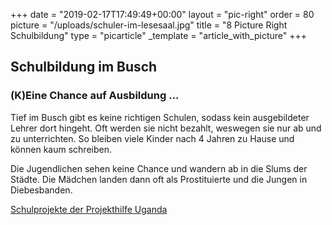 +++
date = "2019-02-17T17:49:49+00:00"
layout = "pic-right"
order = 80
picture = "/uploads/schuler-im-lesesaal.jpg"
title = "8 Picture Right Schulbildung"
type = "picarticle"
_template = "article_with_picture"
+++

## **Schulbildung im Busch**

### **(K)Eine Chance auf Ausbildung ...**

Tief im Busch gibt es keine richtigen Schulen, sodass kein ausgebildeter Lehrer dort hingeht. Oft werden sie nicht bezahlt, weswegen sie nur ab und zu unterrichten. So bleiben viele Kinder nach 4 Jahren zu Hause und können kaum schreiben.

Die Jugendlichen sehen keine Chance und wandern ab in die Slums der Städte. Die Mädchen landen dann oft als Prostituierte und die Jungen in Diebesbanden.

[Schulprojekte der Projekthilfe Uganda](/projekte/schulprojekte)
